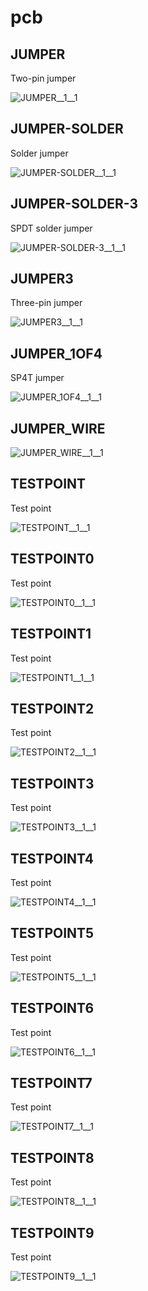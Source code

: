 # pcb

## JUMPER
Two-pin jumper

![JUMPER__1__1](/preview/images/pcb__JUMPER__1__1.png?raw=true) 

## JUMPER-SOLDER
Solder jumper

![JUMPER-SOLDER__1__1](/preview/images/pcb__JUMPER-SOLDER__1__1.png?raw=true) 

## JUMPER-SOLDER-3
SPDT solder jumper

![JUMPER-SOLDER-3__1__1](/preview/images/pcb__JUMPER-SOLDER-3__1__1.png?raw=true) 

## JUMPER3
Three-pin jumper

![JUMPER3__1__1](/preview/images/pcb__JUMPER3__1__1.png?raw=true) 

## JUMPER_1OF4
SP4T jumper

![JUMPER_1OF4__1__1](/preview/images/pcb__JUMPER_1OF4__1__1.png?raw=true) 

## JUMPER_WIRE
![JUMPER_WIRE__1__1](/preview/images/pcb__JUMPER_WIRE__1__1.png?raw=true) 

## TESTPOINT
Test point

![TESTPOINT__1__1](/preview/images/pcb__TESTPOINT__1__1.png?raw=true) 

## TESTPOINT0
Test point

![TESTPOINT0__1__1](/preview/images/pcb__TESTPOINT0__1__1.png?raw=true) 

## TESTPOINT1
Test point

![TESTPOINT1__1__1](/preview/images/pcb__TESTPOINT1__1__1.png?raw=true) 

## TESTPOINT2
Test point

![TESTPOINT2__1__1](/preview/images/pcb__TESTPOINT2__1__1.png?raw=true) 

## TESTPOINT3
Test point

![TESTPOINT3__1__1](/preview/images/pcb__TESTPOINT3__1__1.png?raw=true) 

## TESTPOINT4
Test point

![TESTPOINT4__1__1](/preview/images/pcb__TESTPOINT4__1__1.png?raw=true) 

## TESTPOINT5
Test point

![TESTPOINT5__1__1](/preview/images/pcb__TESTPOINT5__1__1.png?raw=true) 

## TESTPOINT6
Test point

![TESTPOINT6__1__1](/preview/images/pcb__TESTPOINT6__1__1.png?raw=true) 

## TESTPOINT7
Test point

![TESTPOINT7__1__1](/preview/images/pcb__TESTPOINT7__1__1.png?raw=true) 

## TESTPOINT8
Test point

![TESTPOINT8__1__1](/preview/images/pcb__TESTPOINT8__1__1.png?raw=true) 

## TESTPOINT9
Test point

![TESTPOINT9__1__1](/preview/images/pcb__TESTPOINT9__1__1.png?raw=true) 

